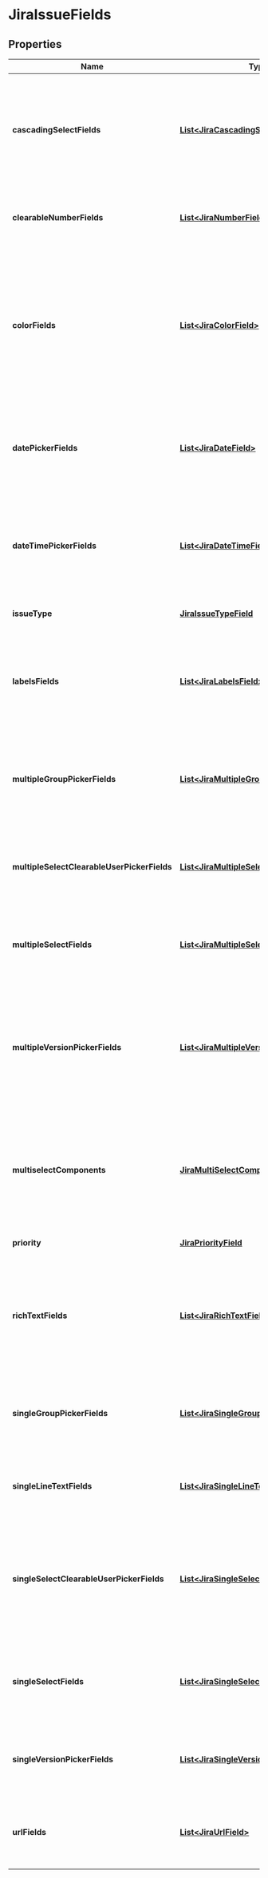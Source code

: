 

# JiraIssueFields


## Properties

| Name | Type | Description | Notes |
|------------ | ------------- | ------------- | -------------|
|**cascadingSelectFields** | [**List&lt;JiraCascadingSelectField&gt;**](JiraCascadingSelectField.md) | Add or clear a cascading select field:   *  To add, specify &#x60;optionId&#x60; for both parent and child.  *  To clear the child, set its &#x60;optionId&#x60; to null.  *  To clear both, set the parent&#39;s &#x60;optionId&#x60; to null. |  [optional] |
|**clearableNumberFields** | [**List&lt;JiraNumberField&gt;**](JiraNumberField.md) | Add or clear a number field:   *  To add, specify a numeric &#x60;value&#x60;.  *  To clear, set &#x60;value&#x60; to &#x60;null&#x60;. |  [optional] |
|**colorFields** | [**List&lt;JiraColorField&gt;**](JiraColorField.md) | Add or clear a color field:   *  To add, specify the color &#x60;name&#x60;. Available colors are: &#x60;purple&#x60;, &#x60;blue&#x60;, &#x60;green&#x60;, &#x60;teal&#x60;, &#x60;yellow&#x60;, &#x60;orange&#x60;, &#x60;grey&#x60;, &#x60;dark purple&#x60;, &#x60;dark blue&#x60;, &#x60;dark green&#x60;, &#x60;dark teal&#x60;, &#x60;dark yellow&#x60;, &#x60;dark orange&#x60;, &#x60;dark grey&#x60;.  *  To clear, set the color &#x60;name&#x60; to an empty string. |  [optional] |
|**datePickerFields** | [**List&lt;JiraDateField&gt;**](JiraDateField.md) | Add or clear a date picker field:   *  To add, specify the date in &#x60;d/mmm/yy&#x60; format or ISO format &#x60;dd-mm-yyyy&#x60;.  *  To clear, set &#x60;formattedDate&#x60; to an empty string. |  [optional] |
|**dateTimePickerFields** | [**List&lt;JiraDateTimeField&gt;**](JiraDateTimeField.md) | Add or clear the planned start date and time:   *  To add, specify the date and time in ISO format for &#x60;formattedDateTime&#x60;.  *  To clear, provide an empty string for &#x60;formattedDateTime&#x60;. |  [optional] |
|**issueType** | [**JiraIssueTypeField**](JiraIssueTypeField.md) | Set the issue type field by providing an &#x60;issueTypeId&#x60;. |  [optional] |
|**labelsFields** | [**List&lt;JiraLabelsField&gt;**](JiraLabelsField.md) | Edit a labels field:   *  Options include &#x60;ADD&#x60;, &#x60;REPLACE&#x60;, &#x60;REMOVE&#x60;, or &#x60;REMOVE_ALL&#x60; for bulk edits.  *  To clear labels, use the &#x60;REMOVE_ALL&#x60; option with an empty &#x60;labels&#x60; array. |  [optional] |
|**multipleGroupPickerFields** | [**List&lt;JiraMultipleGroupPickerField&gt;**](JiraMultipleGroupPickerField.md) | Add or clear a multi-group picker field:   *  To add groups, provide an array of groups with &#x60;groupName&#x60;s.  *  To clear all groups, use an empty &#x60;groups&#x60; array. |  [optional] |
|**multipleSelectClearableUserPickerFields** | [**List&lt;JiraMultipleSelectUserPickerField&gt;**](JiraMultipleSelectUserPickerField.md) | Assign or unassign multiple users to/from a field:   *  To assign, provide an array of user &#x60;accountId&#x60;s.  *  To clear, set &#x60;users&#x60; to &#x60;null&#x60;. |  [optional] |
|**multipleSelectFields** | [**List&lt;JiraMultipleSelectField&gt;**](JiraMultipleSelectField.md) | Add or clear a multi-select field:   *  To add, provide an array of options with &#x60;optionId&#x60;s.  *  To clear, use an empty &#x60;options&#x60; array. |  [optional] |
|**multipleVersionPickerFields** | [**List&lt;JiraMultipleVersionPickerField&gt;**](JiraMultipleVersionPickerField.md) | Edit a multi-version picker field like Fix Versions/Affects Versions:   *  Options include &#x60;ADD&#x60;, &#x60;REPLACE&#x60;, &#x60;REMOVE&#x60;, or &#x60;REMOVE_ALL&#x60; for bulk edits.  *  To clear the field, use the &#x60;REMOVE_ALL&#x60; option with an empty &#x60;versions&#x60; array. |  [optional] |
|**multiselectComponents** | [**JiraMultiSelectComponentField**](JiraMultiSelectComponentField.md) | Edit a multi select components field:   *  Options include &#x60;ADD&#x60;, &#x60;REPLACE&#x60;, &#x60;REMOVE&#x60;, or &#x60;REMOVE_ALL&#x60; for bulk edits.  *  To clear, use the &#x60;REMOVE_ALL&#x60; option with an empty &#x60;components&#x60; array. |  [optional] |
|**priority** | [**JiraPriorityField**](JiraPriorityField.md) | Set the priority of an issue by specifying a &#x60;priorityId&#x60;. |  [optional] |
|**richTextFields** | [**List&lt;JiraRichTextField&gt;**](JiraRichTextField.md) | Add or clear a rich text field:   *  To add, provide &#x60;adfValue&#x60;. Note that rich text fields only support ADF values.  *  To clear, use an empty &#x60;richText&#x60; object.  For ADF format details, refer to: [Atlassian Document Format](https://developer.atlassian.com/cloud/jira/platform/apis/document/structure). |  [optional] |
|**singleGroupPickerFields** | [**List&lt;JiraSingleGroupPickerField&gt;**](JiraSingleGroupPickerField.md) | Add or clear a single group picker field:   *  To add, specify the group with &#x60;groupName&#x60;.  *  To clear, set &#x60;groupName&#x60; to an empty string. |  [optional] |
|**singleLineTextFields** | [**List&lt;JiraSingleLineTextField&gt;**](JiraSingleLineTextField.md) | Add or clear a single line text field:   *  To add, provide the &#x60;text&#x60; value.  *  To clear, set &#x60;text&#x60; to an empty string. |  [optional] |
|**singleSelectClearableUserPickerFields** | [**List&lt;JiraSingleSelectUserPickerField&gt;**](JiraSingleSelectUserPickerField.md) | Edit assignment for single select user picker fields like Assignee/Reporter:   *  To assign an issue, specify the user&#39;s &#x60;accountId&#x60;.  *  To unassign an issue, set &#x60;user&#x60; to &#x60;null&#x60;.  *  For automatic assignment, set &#x60;accountId&#x60; to &#x60;-1&#x60;. |  [optional] |
|**singleSelectFields** | [**List&lt;JiraSingleSelectField&gt;**](JiraSingleSelectField.md) | Add or clear a single select field:   *  To add, specify the option with an &#x60;optionId&#x60;.  *  To clear, pass an option with &#x60;optionId&#x60; as &#x60;-1&#x60;. |  [optional] |
|**singleVersionPickerFields** | [**List&lt;JiraSingleVersionPickerField&gt;**](JiraSingleVersionPickerField.md) | Add or clear a single version picker field:   *  To add, specify the version with a &#x60;versionId&#x60;.  *  To clear, set &#x60;versionId&#x60; to &#x60;-1&#x60;. |  [optional] |
|**urlFields** | [**List&lt;JiraUrlField&gt;**](JiraUrlField.md) | Add or clear a URL field:   *  To add, provide the &#x60;url&#x60; with the desired URL value.  *  To clear, set &#x60;url&#x60; to an empty string. |  [optional] |



